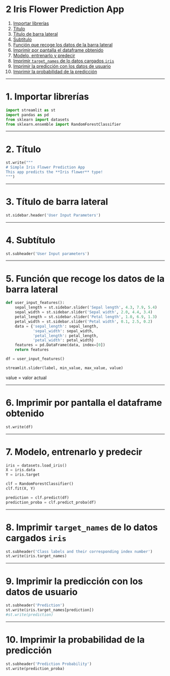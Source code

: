 # 2 Iris Flower Prediction App


1. [Importar librerías ](#schema1)
2. [Título](#schema2)
3. [Título de barra lateral](#schema3)
4. [Subtítulo](#schema4)
5. [Función que recoge los datos de la barra lateral](#schema5)
6. [Imprimir por pantalla el dataframe obtenido](#schema6)
7. [Modelo, entrenarlo y predecir](#schema7)
8. [Imprimir `target_names` de lo datos cargados `iris`](#schema8)
9. [Imprimir la predicción con los datos de usuario](#schema9)
10. [Imprimir la probabilidad de la predicción](#schema10)

<hr>

<a name="schema1"></a>
 
# 1. Importar librerías
~~~python
import streamlit as st
import pandas as pd
from sklearn import datasets
from sklearn.ensemble import RandomForestClassifier
~~~

<hr>

<a name="schema2"></a>

# 2. Título
~~~python
st.write("""
# Simple Iris Flower Prediction App
This app predicts the **Iris flower** type!
""")
~~~

<hr>

<a name="schema3"></a>

# 3. Título de barra lateral
~~~python
st.sidebar.header('User Input Parameters')
~~~
<hr>

<a name="schema4"></a>

# 4. Subtítulo
~~~python
st.subheader('User Input parameters')
~~~

<hr>

<a name="schema5"></a>

# 5. Función que recoge los datos de la barra lateral

~~~python
def user_input_features():
    sepal_length = st.sidebar.slider('Sepal length', 4.3, 7.9, 5.4)
    sepal_width = st.sidebar.slider('Sepal width', 2.0, 4.4, 3.4)
    petal_length = st.sidebar.slider('Petal length', 1.0, 6.9, 1.3)
    petal_width = st.sidebar.slider('Petal width', 0.1, 2.5, 0.2)
    data = {'sepal_length': sepal_length,
            'sepal_width': sepal_width,
            'petal_length': petal_length,
            'petal_width': petal_width}
    features = pd.DataFrame(data, index=[0])
    return features

df = user_input_features()
~~~
~~~python
streamlit.slider(label, min_value, max_value, value)
~~~
value = valor actual

<hr>

<a name="schema6"></a>

# 6. Imprimir por pantalla el dataframe obtenido

~~~Python
st.write(df)
~~~
<hr>

<a name="schema7"></a>

# 7. Modelo, entrenarlo y predecir
~~~python
iris = datasets.load_iris()
X = iris.data
Y = iris.target

clf = RandomForestClassifier()
clf.fit(X, Y)

prediction = clf.predict(df)
prediction_proba = clf.predict_proba(df)
~~~
<hr>

<a name="schema8"></a>

# 8. Imprimir `target_names` de lo datos cargados `iris`
~~~python
st.subheader('Class labels and their corresponding index number')
st.write(iris.target_names)
~~~
<hr>

<a name="schema9"></a>

# 9. Imprimir la predicción con los datos de usuario
~~~python
st.subheader('Prediction')
st.write(iris.target_names[prediction])
#st.write(prediction)
~~~

<hr>

<a name="schema10"></a>

# 10. Imprimir la probabilidad de la predicción
~~~python
st.subheader('Prediction Probability')
st.write(prediction_proba)

~~~